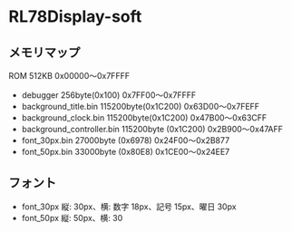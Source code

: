 # RL78Display-soft

## メモリマップ
ROM 512KB 0x00000～0x7FFFF
- debugger 256byte(0x100) 0x7FF00～0x7FFFF
- background_title.bin 115200byte(0x1C200) 0x63D00～0x7FEFF
- background_clock.bin 115200byte(0x1C200) 0x47B00～0x63CFF
- background_controller.bin 115200byte (0x1C200) 0x2B900～0x47AFF
- font_30px.bin 27000byte (0x6978) 0x24F00～0x2B877
- font_50px.bin 33000byte (0x80E8) 0x1CE00～0x24EE7

## フォント
- font_30px
 縦: 30px、横: 数字 18px、記号 15px、曜日 30px
- font_50px
 縦: 50px、横: 30